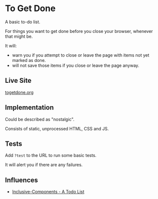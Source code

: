 # To Get Done

A basic to-do list.

For things you want to get done before you close your browser, whenever that might be.

It will:

* warn you if you attempt to close or leave the page with items not yet marked as done.
* will not save those items if you close or leave the page anyway.

## Live Site

[togetdone.org](https://www.togetdone.org/)

## Implementation

Could be described as "nostalgic".

Consists of static, unprocessed HTML, CSS and JS.

## Tests

Add `?test` to the URL to run some basic tests.

It will alert you if there are any failures.

## Influences

* [Inclusive-Components - A Todo List](https://inclusive-components.design/a-todo-list/)
